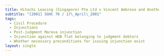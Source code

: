 ```yaml
---
title: Hitachi Leasing (Singapore) Pte Ltd v Vincent Ambrose and Another
subtitle: "[2001] SGHC 76 / 17\_April\_2001"
tags:
  - Civil Procedure
  - Injunctions
  - Post-judgment Mareva injunction
  - Injunction against HDB flat belonging to judgment debtors
  - Whether necessary preconditions for issuing injunction exist
layout: single
---
```


